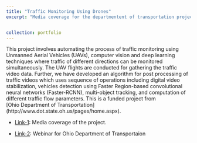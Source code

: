```yaml
---
title: "Traffic Monitoring Using Drones"
excerpt: "Media coverage for the departmentent of transportation project, please click [here](https://www.youtube.com/watch?v=40ETHT2a8SQ) for more details."


collection: portfolio
---
```


<div style="text-align: juatify"> This project involves automating the process of traffic monitoring using Unmanned Aerial Vehicles (UAVs), computer vision and deep learning techniques where traffic of different directions can be monitored simultaneously. The UAV flights are conducted for gathering the traffic video data. Further, we have developed an algorithm for post processing of traffic videos which uses sequence of operations including digital video stabilization, vehicles detection using Faster Region-based convolutional neural networks (Faster-RCNN), multi-object tracking, and computation of different traffic flow parameters. This is a funded project from </div> [Ohio Department of Transportation](http://www.dot.state.oh.us/pages/home.aspx).  

* [Link-1](https://www.youtube.com/watch?v=40ETHT2a8SQ): Media coverage of the project.

* [Link-2](https://www.youtube.com/watch?v=dRsLlXECK0I&feature=youtu.be): Webinar for Ohio Department of Transportaion 
